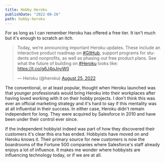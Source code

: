 ```yaml
---
title: Hobby Heroku
publishDate: "2022-08-26"
path: hobby-heroku
---
```


For as long as I can remember Heroku has offered a free tier. It isn't much but it's enough to scratch an itch.

<blockquote class="twitter-tweet"><p lang="en" dir="ltr">Today, we’re announcing important Heroku updates. These include an interactive product roadmap on <a href="https://twitter.com/hashtag/GitHub?src=hash&amp;ref_src=twsrc%5Etfw">#GitHub</a>, support programs for students and nonprofits, as well as phasing out free product plans. See what the future of building on <a href="https://twitter.com/hashtag/Heroku?src=hash&amp;ref_src=twsrc%5Etfw">#Heroku</a> looks like: <a href="https://t.co/g6J4qJnyW0">https://t.co/g6J4qJnyW0</a></p>&mdash; Heroku (@heroku) <a href="https://twitter.com/heroku/status/1562817050565054469?ref_src=twsrc%5Etfw">August 25, 2022</a></blockquote>

The conventional, or at least popular, thought when Heroku launched was that younger professionals would bring Heroku into their workplaces after having loved working with it on their hobby projects. I don't think this was ever an official marketing strategy and it's hard to say if this mentality was at all influential in their success. In either case, Heroku didn't remain independent for long. They were acquired by Salesforce in 2010 and have been under their control ever since.

If the independent hobbyist indeed was part of how they discovered their customers it's clear this era has ended. Hobbyists have moved on and Heroku knows it. Their primary source for new customers is now the boardrooms of the Fortune 500 companies where Salesforce's staff already enjoys a lot of influence. It makes me wonder where hobbyists are influencing technology today, or if we are at all.
